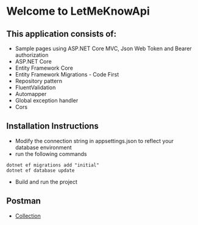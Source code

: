 # Welcome to LetMeKnowApi

## This application consists of:

*  Sample pages using ASP.NET Core MVC, Json Web Token and Bearer authorization
* ASP.NET Core
* Entity Framework Core
* Entity Framework Migrations - Code First
* Repository pattern
* FluentValidation
* Automapper
* Global exception handler
* Cors

## Installation Instructions 
* Modify the connection string in appsettings.json to reflect your database environment
* run the following commands
```
dotnet ef migrations add "initial"
dotnet ef database update
```
* Build and run the project

## Postman
* [Collection](https://www.getpostman.com/collections/54565ba8cfc55d38e1fb)
